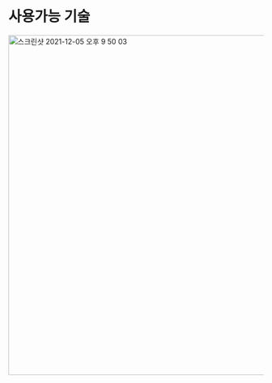 

<!--
**Kim-yongbeom/Kim-yongbeom** is a ✨ _special_ ✨ repository because its `README.md` (this file) appears on your GitHub profile.

Here are some ideas to get you started:

- 🔭 I’m currently working on ...
- 🌱 I’m currently learning ...
- 👯 I’m looking to collaborate on ...
- 🤔 I’m looking for help with ...
- 💬 Ask me about ...
- 📫 How to reach me: ...
- 😄 Pronouns: ...
- ⚡ Fun fact: ...
-->
# 사용가능 기술 
<img width="673" alt="스크린샷 2021-12-05 오후 9 50 03" src="https://user-images.githubusercontent.com/89058117/144747231-3d7b1c40-bd38-4137-afaa-5149419722f0.png">
